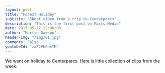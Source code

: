 ```yaml
---
layout: post
title: "Forest Holiday"
subtitle: "Short video from a trip to Centerparcs"
description: "This is the first post on Marts Media"
date: 2015-05-17 12:00:00
author: "Martin Dawson"
header-img: "/img/01.jpg"
comments: False
youtubeId: "zaP2VhQhsYM"
---
```


We went on holiday to Centerparcs. Here is little collection of clips from the week.
